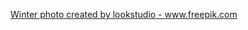 
<a href='https://www.freepik.com/photos/winter'>Winter photo created by lookstudio - www.freepik.com</a>
